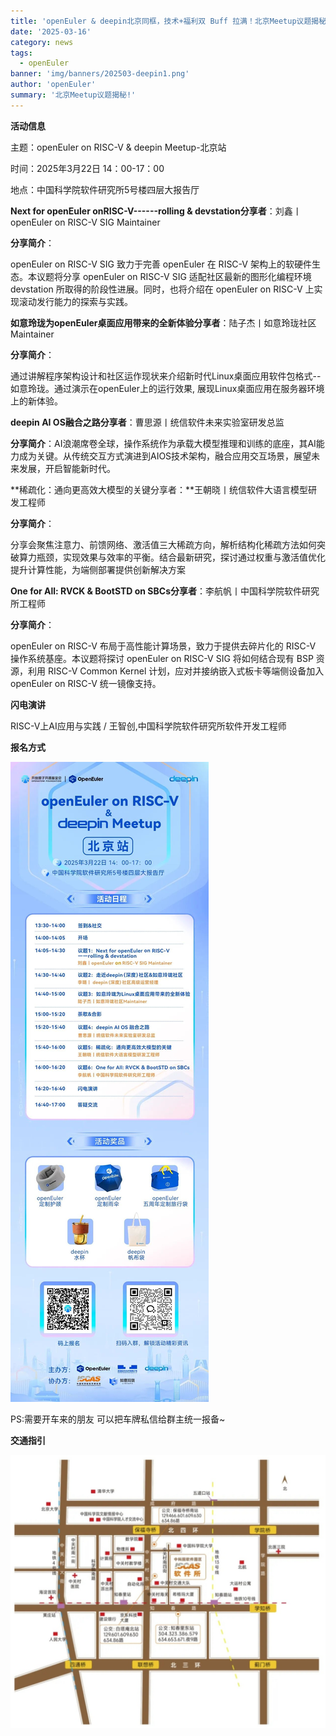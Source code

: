 ```yaml
---
title: 'openEuler & deepin北京同框，技术+福利双 Buff 拉满！北京Meetup议题揭秘!'
date: '2025-03-16'
category: news
tags:
  - openEuler
banner: 'img/banners/202503-deepin1.png'
author: 'openEuler'
summary: '北京Meetup议题揭秘!'
---
```



**活动信息**

主题：openEuler on RISC-V & deepin Meetup-北京站

时间：2025年3月22日 14：00-17：00

地点：中国科学院软件研究所5号楼四层大报告厅

**Next for openEuler onRISC-V------rolling & devstation分享者**：刘鑫丨openEuler on RISC-V SIG
Maintainer

**分享简介**：

openEuler on RISC-V SIG 致力于完善 openEuler 在
RISC-V 架构上的软硬件生态。本议题将分享 openEuler on RISC-V SIG
适配社区最新的图形化编程环境 devstation
所取得的阶段性进展。同时，也将介绍在 openEuler on RISC-V
上实现滚动发行能力的探索与实践。

**如意玲珑为openEuler桌面应用带来的全新体验分享者**：陆子杰丨如意玲珑社区Maintainer

**分享简介**：

通过讲解程序架构设计和社区运作现状来介绍新时代Linux桌面应用软件包格式\--如意玲珑。通过演示在openEuler上的运行效果,
展现Linux桌面应用在服务器环境上的新体验。

**deepin AI OS融合之路分享者**：曹思源丨统信软件未来实验室研发总监

**分享简介**：AI浪潮席卷全球，操作系统作为承载大模型推理和训练的底座，其AI能力成为关键。从传统交互方式演进到AIOS技术架构，融合应用交互场景，展望未来发展，开启智能新时代。

**稀疏化：通向更高效大模型的关键分享者：**王朝晓丨统信软件大语言模型研发工程师

**分享简介**：

分享会聚焦注意力、前馈网络、激活值三大稀疏方向，解析结构化稀疏方法如何突破算力瓶颈，实现效果与效率的平衡。结合最新研究，探讨通过权重与激活值优化提升计算性能，为端侧部署提供创新解决方案

**One for All: RVCK & BootSTD on SBCs分享者**：李航帆丨中国科学院软件研究所工程师

**分享简介**：

openEuler
on RISC-V 布局于高性能计算场景，致力于提供去碎片化的 RISC-V
操作系统基座。本议题将探讨 openEuler on RISC-V SIG 将如何结合现有 BSP
资源，利用 RISC-V Common Kernel 计划，应对并接纳嵌入式板卡等端侧设备加入
openEuler on RISC-V
统一镜像支持。

**闪电演讲**

RISC-V上AI应用与实践 / 王智创,中国科学院软件研究所软件开发工程师



**报名方式**

![IMG\_260](./media/image2.jpeg)

PS:需要开车来的朋友 可以把车牌私信给群主统一报备\~




**交通指引**

![IMG\_262](./media/image3.png)
